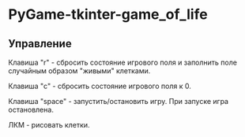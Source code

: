 # PyGame-tkinter-game_of_life

## Управление

Клавиша "r" - сбросить состояние игрового поля и заполнить поле случайным образом "живыми" клетками.

Клавиша "c" - сбросить состояние игрового поля к 0.

Клавиша "space" - запустить/остановить игру. При запуске игра остановлена.

ЛКМ - рисовать клетки.
